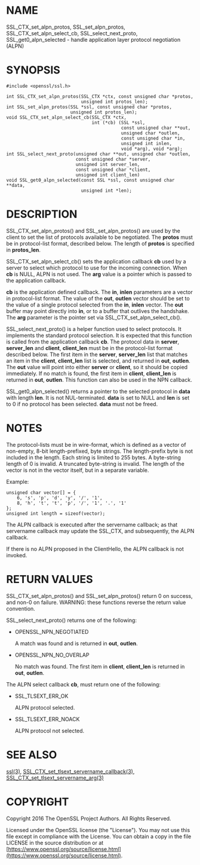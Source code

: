 # NAME

SSL\_CTX\_set\_alpn\_protos, SSL\_set\_alpn\_protos, SSL\_CTX\_set\_alpn\_select\_cb,
SSL\_select\_next\_proto, SSL\_get0\_alpn\_selected - handle application layer
protocol negotiation (ALPN)

# SYNOPSIS

    #include <openssl/ssl.h>

    int SSL_CTX_set_alpn_protos(SSL_CTX *ctx, const unsigned char *protos,
                                unsigned int protos_len);
    int SSL_set_alpn_protos(SSL *ssl, const unsigned char *protos,
                            unsigned int protos_len);
    void SSL_CTX_set_alpn_select_cb(SSL_CTX *ctx,
                                    int (*cb) (SSL *ssl,
                                               const unsigned char **out,
                                               unsigned char *outlen,
                                               const unsigned char *in,
                                               unsigned int inlen,
                                               void *arg), void *arg);
    int SSL_select_next_proto(unsigned char **out, unsigned char *outlen,
                              const unsigned char *server,
                              unsigned int server_len,
                              const unsigned char *client,
                              unsigned int client_len)
    void SSL_get0_alpn_selected(const SSL *ssl, const unsigned char **data,
                                unsigned int *len);

# DESCRIPTION

SSL\_CTX\_set\_alpn\_protos() and SSL\_set\_alpn\_protos() are used by the client to
set the list of protocols available to be negotiated. The **protos** must be in
protocol-list format, described below. The length of **protos** is specified in
**protos\_len**.

SSL\_CTX\_set\_alpn\_select\_cb() sets the application callback **cb** used by a
server to select which protocol to use for the incoming connection. When **cb**
is NULL, ALPN is not used. The **arg** value is a pointer which is passed to
the application callback.

**cb** is the application defined callback. The **in**, **inlen** parameters are a
vector in protocol-list format. The value of the **out**, **outlen** vector
should be set to the value of a single protocol selected from the **in**,
**inlen** vector. The **out** buffer may point directly into **in**, or to a
buffer that outlives the handshake. The **arg** parameter is the pointer set via
SSL\_CTX\_set\_alpn\_select\_cb().

SSL\_select\_next\_proto() is a helper function used to select protocols. It
implements the standard protocol selection. It is expected that this function
is called from the application callback **cb**. The protocol data in **server**,
**server\_len** and **client**, **client\_len** must be in the protocol-list format
described below. The first item in the **server**, **server\_len** list that
matches an item in the **client**, **client\_len** list is selected, and returned
in **out**, **outlen**. The **out** value will point into either **server** or
**client**, so it should be copied immediately. If no match is found, the first
item in **client**, **client\_len** is returned in **out**, **outlen**. This
function can also be used in the NPN callback.

SSL\_get0\_alpn\_selected() returns a pointer to the selected protocol in **data**
with length **len**. It is not NUL-terminated. **data** is set to NULL and **len**
is set to 0 if no protocol has been selected. **data** must not be freed.

# NOTES

The protocol-lists must be in wire-format, which is defined as a vector of
non-empty, 8-bit length-prefixed, byte strings. The length-prefix byte is not
included in the length. Each string is limited to 255 bytes. A byte-string
length of 0 is invalid. A truncated byte-string is invalid. The length of the
vector is not in the vector itself, but in a separate variable.

Example:

    unsigned char vector[] = {
        6, 's', 'p', 'd', 'y', '/', '1',
        8, 'h', 't', 't', 'p', '/', '1', '.', '1'
    };
    unsigned int length = sizeof(vector);

The ALPN callback is executed after the servername callback; as that servername
callback may update the SSL\_CTX, and subsequently, the ALPN callback.

If there is no ALPN proposed in the ClientHello, the ALPN callback is not
invoked.

# RETURN VALUES

SSL\_CTX\_set\_alpn\_protos() and SSL\_set\_alpn\_protos() return 0 on success, and
non-0 on failure. WARNING: these functions reverse the return value convention.

SSL\_select\_next\_proto() returns one of the following:

- OPENSSL\_NPN\_NEGOTIATED

    A match was found and is returned in **out**, **outlen**.

- OPENSSL\_NPN\_NO\_OVERLAP

    No match was found. The first item in **client**, **client\_len** is returned in
    **out**, **outlen**.

The ALPN select callback **cb**, must return one of the following:

- SSL\_TLSEXT\_ERR\_OK

    ALPN protocol selected.

- SSL\_TLSEXT\_ERR\_NOACK

    ALPN protocol not selected.

# SEE ALSO

[ssl(3)](http://man.he.net/man3/ssl), [SSL\_CTX\_set\_tlsext\_servername\_callback(3)](http://man.he.net/man3/SSL_CTX_set_tlsext_servername_callback),
[SSL\_CTX\_set\_tlsext\_servername\_arg(3)](http://man.he.net/man3/SSL_CTX_set_tlsext_servername_arg)

# COPYRIGHT

Copyright 2016 The OpenSSL Project Authors. All Rights Reserved.

Licensed under the OpenSSL license (the "License").  You may not use
this file except in compliance with the License.  You can obtain a copy
in the file LICENSE in the source distribution or at
[https://www.openssl.org/source/license.html](https://www.openssl.org/source/license.html).
